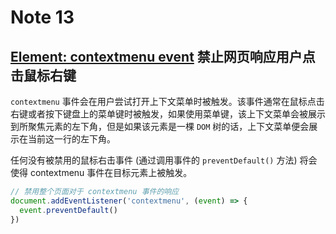 # Note 13

## [Element: contextmenu event](https://developer.mozilla.org/zh-CN/docs/Web/API/Element/contextmenu_event) 禁止网页响应用户点击鼠标右键

`contextmenu` 事件会在用户尝试打开上下文菜单时被触发。该事件通常在鼠标点击右键或者按下键盘上的菜单键时被触发，如果使用菜单键，该上下文菜单会被展示 到所聚焦元素的左下角，但是如果该元素是一棵 `DOM` 树的话，上下文菜单便会展示在当前这一行的左下角。

任何没有被禁用的鼠标右击事件 (通过调用事件的 `preventDefault()` 方法) 将会使得 contextmenu 事件在目标元素上被触发。

```js
// 禁用整个页面对于 contextmenu 事件的响应
document.addEventListener('contextmenu', (event) => {
  event.preventDefault()
})
```
